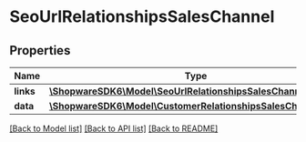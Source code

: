 # SeoUrlRelationshipsSalesChannel

## Properties
Name | Type | Description | Notes
------------ | ------------- | ------------- | -------------
**links** | [**\ShopwareSDK6\Model\SeoUrlRelationshipsSalesChannelLinks**](SeoUrlRelationshipsSalesChannelLinks.md) |  | [optional] 
**data** | [**\ShopwareSDK6\Model\CustomerRelationshipsSalesChannelData**](CustomerRelationshipsSalesChannelData.md) |  | [optional] 

[[Back to Model list]](../../README.md#documentation-for-models) [[Back to API list]](../../README.md#documentation-for-api-endpoints) [[Back to README]](../../README.md)

